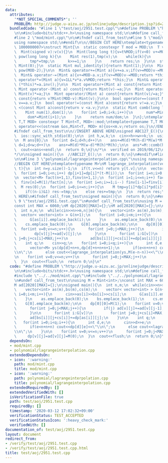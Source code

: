 ```yaml
---
data:
  attributes:
    '*NOT_SPECIAL_COMMENTS*': ''
    PROBLEM: http://judge.u-aizu.ac.jp/onlinejudge/description.jsp?id=2951
  bundledCode: "#line 1 \"test/aoj/2951.test.cpp\"\n#define PROBLEM \"http://judge.u-aizu.ac.jp/onlinejudge/description.jsp?id=2951\"\
    \n\n#include<bits/stdc++.h>\nusing namespace std;\n\n#define call_from_test\n\
    #line 2 \"mod/mint.cpp\"\n\n#ifndef call_from_test\n#line 5 \"mod/mint.cpp\"\n\
    using namespace std;\n#endif\n\n//BEGIN CUT HERE\ntemplate<typename T,T MOD =\
    \ 1000000007>\nstruct Mint{\n  static constexpr T mod = MOD;\n  T v;\n  Mint():v(0){}\n\
    \  Mint(signed v):v(v){}\n  Mint(long long t){v=t%MOD;if(v<0) v+=MOD;}\n\n  Mint\
    \ pow(long long k){\n    Mint res(1),tmp(v);\n    while(k){\n      if(k&1) res*=tmp;\n\
    \      tmp*=tmp;\n      k>>=1;\n    }\n    return res;\n  }\n\n  static Mint add_identity(){return\
    \ Mint(0);}\n  static Mint mul_identity(){return Mint(1);}\n\n  Mint inv(){return\
    \ pow(MOD-2);}\n\n  Mint& operator+=(Mint a){v+=a.v;if(v>=MOD)v-=MOD;return *this;}\n\
    \  Mint& operator-=(Mint a){v+=MOD-a.v;if(v>=MOD)v-=MOD;return *this;}\n  Mint&\
    \ operator*=(Mint a){v=1LL*v*a.v%MOD;return *this;}\n  Mint& operator/=(Mint a){return\
    \ (*this)*=a.inv();}\n\n  Mint operator+(Mint a) const{return Mint(v)+=a;}\n \
    \ Mint operator-(Mint a) const{return Mint(v)-=a;}\n  Mint operator*(Mint a) const{return\
    \ Mint(v)*=a;}\n  Mint operator/(Mint a) const{return Mint(v)/=a;}\n\n  Mint operator-()\
    \ const{return v?Mint(MOD-v):Mint(v);}\n\n  bool operator==(const Mint a)const{return\
    \ v==a.v;}\n  bool operator!=(const Mint a)const{return v!=a.v;}\n  bool operator\
    \ <(const Mint a)const{return v <a.v;}\n\n  static Mint comb(long long n,int k){\n\
    \    Mint num(1),dom(1);\n    for(int i=0;i<k;i++){\n      num*=Mint(n-i);\n \
    \     dom*=Mint(i+1);\n    }\n    return num/dom;\n  }\n};\ntemplate<typename\
    \ T,T MOD> constexpr T Mint<T, MOD>::mod;\ntemplate<typename T,T MOD>\nostream&\
    \ operator<<(ostream &os,Mint<T, MOD> m){os<<m.v;return os;}\n//END CUT HERE\n\
    #ifndef call_from_test\n\n//INSERT ABOVE HERE\nsigned ABC127_E(){\n  cin.tie(0);\n\
    \  ios::sync_with_stdio(0);\n\n  int h,w,k;\n  cin>>h>>w>>k;\n  using M = Mint<int>;\n\
    \n  M ans{0};\n  for(int d=1;d<h;d++)\n    ans+=M(d)*M(h-d)*M(w)*M(w);\n\n  for(int\
    \ d=1;d<w;d++)\n    ans+=M(d)*M(w-d)*M(h)*M(h);\n\n  ans*=M::comb(h*w-2,k-2);\n\
    \  cout<<ans<<endl;\n  return 0;\n}\n/*\n  verified on 2019/06/12\n  https://atcoder.jp/contests/abc127/tasks/abc127_e\n\
    */\n\nsigned main(){\n  //ABC127_E();\n  return 0;\n}\n#endif\n#line 1 \"polynomial/lagrangeinterpolation.cpp\"\
    \n\n#line 3 \"polynomial/lagrangeinterpolation.cpp\"\nusing namespace std;\n#endif\n\
    //BEGIN CUT HERE\ntemplate<typename M>\nM lagrange_interpolation(vector<M> &y,M\
    \ t){\n  int n=y.size()-1;\n  if(t.v<=n) return y[t.v];\n\n  vector<M> dp(n+1,1),pd(n+1,1);\n\
    \  for(int i=0;i<n;i++) dp[i+1]=dp[i]*(t-M(i));\n  for(int i=n;i>0;i--) pd[i-1]=pd[i]*(t-M(i));\n\
    \n  vector<M> fact(n+1,1),finv(n+1,1);\n  for(int i=1;i<=n;i++) fact[i]=fact[i-1]*M(i);\n\
    \  finv[n]=M(1)/fact[n];\n  for(int i=n;i>=1;i--) finv[i-1]=finv[i]*M(i);\n\n\
    \  M res(0);\n  for(int i=0;i<=n;i++){\n    M tmp=y[i]*dp[i]*pd[i]*finv[i]*finv[n-i];\n\
    \    if((n-i)&1) res-=tmp;\n    else res+=tmp;\n  }\n  return res;\n}\n//END CUT\
    \ HERE\n#ifndef call_from_test\nsigned main(){\n  return 0;\n}\n#endif\n#line\
    \ 9 \"test/aoj/2951.test.cpp\"\n#undef call_from_test\n\nusing M = Mint<int>;\n\
    const int MAX = 6060;\nM dp[2020][MAX]={};\nM ad[2020][MAX]={};\n\nsigned main(){\n\
    \  int n,m;\n  while(cin>>n>>m,n||m){\n    vector<int> as(m),bs(m),cs(m);\n  \
    \  vector< vector<int> > G(n+1);\n    for(int i=0;i<m;i++){\n      cin>>as[i]>>bs[i]>>cs[i];\n\
    \      G[as[i]].emplace_back(i);\n    }\n    as.emplace_back(0);\n    bs.emplace_back(1);\n\
    \    cs.emplace_back(0);\n    G[0].emplace_back(m);\n\n    dp[0][0]=M(1);\n  \
    \  for(int v=0;v<=n;v++){\n      for(int j=0;j<MAX;j++){\n        if(j) ad[v][j]+=ad[v][j-1];\n\
    \        dp[v][j]+=ad[v][j];\n      }\n\n      for(int i:G[v])\n        for(int\
    \ j=0;j+cs[i]<MAX;j++)\n          ad[bs[i]][j+cs[i]]+=dp[as[i]][j];\n    }\n\n\
    \    int q;\n    cin>>q;\n    for(int i=0;i<q;i++){\n      int d,e;\n      cin>>d>>e;\n\
    \      vector<M> ys(dp[d]+n+n,dp[d]+n+n+n+1);\n      if(e<n+n+n) cout<<dp[d][e]<<\"\
    \\n\";\n      else cout<<lagrange_interpolation(ys,M(e-n-n))<<\"\\n\";\n    }\n\
    \n    for(int v=0;v<=n;v++)\n      for(int j=0;j<MAX;j++)\n        dp[v][j]=ad[v][j]=M(0);\n\
    \  }\n  cout<<flush;\n  return 0;\n}\n"
  code: "#define PROBLEM \"http://judge.u-aizu.ac.jp/onlinejudge/description.jsp?id=2951\"\
    \n\n#include<bits/stdc++.h>\nusing namespace std;\n\n#define call_from_test\n\
    #include \"../../mod/mint.cpp\"\n#include \"../../polynomial/lagrangeinterpolation.cpp\"\
    \n#undef call_from_test\n\nusing M = Mint<int>;\nconst int MAX = 6060;\nM dp[2020][MAX]={};\n\
    M ad[2020][MAX]={};\n\nsigned main(){\n  int n,m;\n  while(cin>>n>>m,n||m){\n\
    \    vector<int> as(m),bs(m),cs(m);\n    vector< vector<int> > G(n+1);\n    for(int\
    \ i=0;i<m;i++){\n      cin>>as[i]>>bs[i]>>cs[i];\n      G[as[i]].emplace_back(i);\n\
    \    }\n    as.emplace_back(0);\n    bs.emplace_back(1);\n    cs.emplace_back(0);\n\
    \    G[0].emplace_back(m);\n\n    dp[0][0]=M(1);\n    for(int v=0;v<=n;v++){\n\
    \      for(int j=0;j<MAX;j++){\n        if(j) ad[v][j]+=ad[v][j-1];\n        dp[v][j]+=ad[v][j];\n\
    \      }\n\n      for(int i:G[v])\n        for(int j=0;j+cs[i]<MAX;j++)\n    \
    \      ad[bs[i]][j+cs[i]]+=dp[as[i]][j];\n    }\n\n    int q;\n    cin>>q;\n \
    \   for(int i=0;i<q;i++){\n      int d,e;\n      cin>>d>>e;\n      vector<M> ys(dp[d]+n+n,dp[d]+n+n+n+1);\n\
    \      if(e<n+n+n) cout<<dp[d][e]<<\"\\n\";\n      else cout<<lagrange_interpolation(ys,M(e-n-n))<<\"\
    \\n\";\n    }\n\n    for(int v=0;v<=n;v++)\n      for(int j=0;j<MAX;j++)\n   \
    \     dp[v][j]=ad[v][j]=M(0);\n  }\n  cout<<flush;\n  return 0;\n}\n"
  dependsOn:
  - mod/mint.cpp
  - polynomial/lagrangeinterpolation.cpp
  extendedDependsOn:
  - icon: ':warning:'
    path: mod/mint.cpp
    title: mod/mint.cpp
  - icon: ':warning:'
    path: polynomial/lagrangeinterpolation.cpp
    title: polynomial/lagrangeinterpolation.cpp
  extendedRequiredBy: []
  extendedVerifiedWith: []
  isVerificationFile: true
  path: test/aoj/2951.test.cpp
  requiredBy: []
  timestamp: '2020-03-12 17:02:32+09:00'
  verificationStatus: TEST_ACCEPTED
  verificationStatusIcon: ':heavy_check_mark:'
  verifiedWith: []
documentation_of: test/aoj/2951.test.cpp
layout: document
redirect_from:
- /verify/test/aoj/2951.test.cpp
- /verify/test/aoj/2951.test.cpp.html
title: test/aoj/2951.test.cpp
---
```

